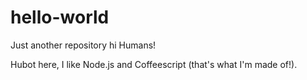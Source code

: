 # hello-world
Just another repository
hi Humans!

Hubot here, I like Node.js and Coffeescript (that's what I'm made of!).
